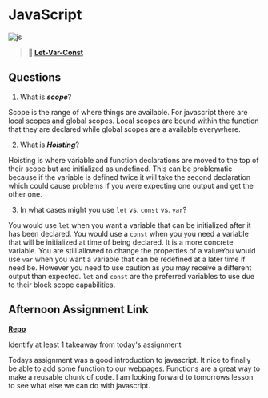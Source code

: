 # JavaScript

![js](https://bcw.blob.core.windows.net/public/img/courses/js.gif)

> **📖 [Let-Var-Const](https://codeworksacademy.com/fs-student-guide/resources/wk2/01-Let-Var-Const)**

## Questions

1. What is ***scope***?

Scope is the range of where things are available. For javascript there are local scopes and global scopes. Local scopes are bound within the function that they are declared while global scopes are a available everywhere.

2. What is ***Hoisting***?

Hoisting is where variable and function declarations are moved to the top of their scope but are initialized as undefined. This can be problematic because if the variable is defined twice it will take the second declaration which could cause problems if you were expecting one output and get the other one.

3. In what cases might you use `let` vs. `const` vs. `var`?

You would use `let` when you want a variable that can be initialized after it has been declared. You would use a `const` when you you need a variable that will be initialized at time of being declared. It is a more concrete variable. You are still allowed to change the properties of a valueYou would use `var` when you want a variable that can be redefined at a later time if need be. However you need to use caution as you may receive a different output than expected. `let` and `const` are the preferred variables to use due to their block scope capabilities. 

## Afternoon Assignment Link

**[Repo](https://github.com/Alexmquan/scoreboard_2.27.2023)**

Identify at least 1 takeaway from today's assignment

Todays assignment was a good introduction to javascript. It nice to finally be able to add some function to our webpages. Functions are a great way to make a reusable chunk of code. I am looking forward to tomorrows lesson to see what else we can do with javascript.